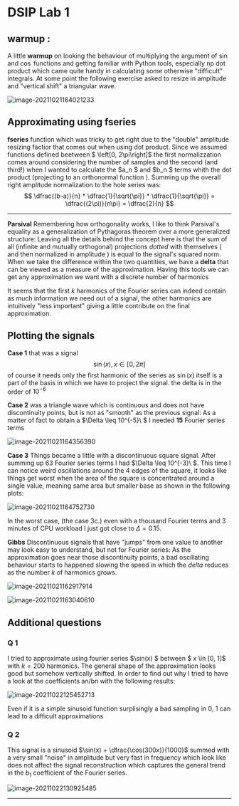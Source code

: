 # DSIP Lab 1 


## warmup :

A little **warmup** on looking the behaviour of multiplying the argument of $\sin$ and $\cos$ functions and getting familiar with Python tools, especially np  dot product which came quite handy in calculating some otherwise "difficult" integrals. At some point the following exercise asked to resize in amplitude and "vertical shift"  a triangular wave.

![image-20211021164021233](C:\Users\andres.coronado\Documents\UNI\MasterOfComputerScience\2021-2022\DSIP\pynb\sinusoids)



## Approximating using fseries 

**fseries** function which was tricky to get right due to the "double" amplitude resizing factior that comes out when using dot product. Since we assumed functions defined beetween $ \left[0, 2\pi\right]$ the first normalizzation comes around considering the number of samples and the second (and third!) when I wanted to calculate the $a_n $ and $b_n $ terms whith the dot product (projecting to an orthonormal function ). Summing up the overall right amplitude normalization to the hole series was:
$$
\dfrac{(b-a)}{n} * \dfrac{1}{\sqrt{\pi}} * \dfrac{1}{\sqrt{\pi}} = \dfrac{(2\pi)}{n\pi}  = \dfrac{2}{n}
$$



---

**Parsival** Remembering how orthogonality works, I like to think Parsival's equality as a generalization of Pythagoras theorem over a more generalized structure: Leaving all the details behind the concept here is that the sum of all (infinite and mutually orthogonal) projections *dotted*  with themselves ( and then normalized in amplitude ) is equal to the signal's squared norm. When we take the difference within the two quantities, we have a **delta** that can be viewed as a measure of the approximation.  Having this tools we can get any approximation we want with a discrete number of harmonics 

It seems that the first $k$ harmonics of the Fourier series can indeed contain as much information we need out of a signal, the other harmonics are intuitively "less important" giving a little contribute on the final approximation. 



## **Plotting the signals** 

**Case 1** that was a signal $$\sin(x), x\in[0,2\pi]$$ of course it needs only the first harmonic of the series as $\sin(x)$ itself is a part of the basis in which we have to project the signal. the delta is in the order of $10^{-6}$ 



**Case 2** was a triangle wave which is continuous and does not have discontinuity points, but is not as "smooth" as the previous signal: As a matter of fact to obtain a $\Delta \leq 10^{-5}\ $ I needed **15** Fourier series terms



![image-20211021164356390](C:\Users\andres.coronado\Documents\UNI\MasterOfComputerScience\2021-2022\DSIP\pynb\case1-2)



**Case 3** Things became a little with a discontinuous square signal. After summing up 63 Fourier series terms I had $\Delta \leq 10^{-3}\ $. This time I can notice weird oscillations around the 4 edges of the square, it looks like things get worst when the area of the square is concentrated around a single value, meaning same area but smaller base as shown in the following plots:

![image-20211021164752730](C:\Users\andres.coronado\Documents\UNI\MasterOfComputerScience\2021-2022\DSIP\pynb\square)



In the worst case, (the case 3c.) even with a thousand Fourier terms and 3 minutes of CPU workload I just got close to $\Delta = 0.15$.  



**Gibbs**  Discontinuous signals that have "jumps" from one value to another may look easy to understand, but not for Fourier series: As the approximation goes near those discontinuity points, a bad oscillating behaviour starts to happened slowing the speed in which the *delta* reduces as the number $k$ of harmonics grows. 

![image-20211021162917914](C:\Users\andres.coronado\Documents\UNI\MasterOfComputerScience\2021-2022\DSIP\pynb\gibbs)

![image-20211021163040610](C:\Users\andres.coronado\Documents\UNI\MasterOfComputerScience\2021-2022\DSIP\pynb\gibbs2)


## Additional questions

### Q 1

I tried to approximate using fourier series $\sin(x) $ between $ x \in [0, 1]$ with  $k=200$ harmonics. The general shape of the approximation looks good but somehow vertically shifted. In order to find out why I tried to  have a look at the coefficients an/bn  with the following results:

![image-20211022125452713](C:\Users\andres.coronado\Documents\UNI\MasterOfComputerScience\2021-2022\DSIP\pynb\q1)



Even if it is a simple sinusoid function surplisingly a bad sampling in 0, 1 can lead to a difficult approximations



### Q 2

This signal is a sinusoid   $\sin(x) + \dfrac{\cos(300x)}{1000}$ summed with a very small "noise" in amplitude but very fast in frequency which look like does not affect the signal reconstruction which captures the general trend in the  $b_1$  coefficient of the Fourier series.



![image-20211022130925485](C:\Users\andres.coronado\AppData\Roaming\Typora\typora-user-images\image-20211022130925485.png)

 

---



